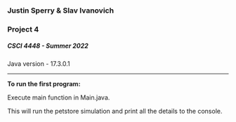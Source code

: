 ### Justin Sperry & Slav Ivanovich
### Project 4
##### CSCI 4448 - Summer 2022

Java version - 17.3.0.1

---
**To run the first program:**

Execute main function in Main.java.

This will run the petstore simulation and print all the details to the console.

